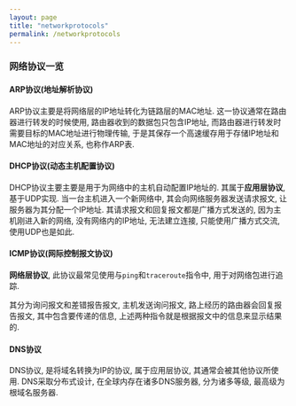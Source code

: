 ```yaml
---
layout: page
title: "networkprotocols"
permalink: /networkprotocols
---
```


### 网络协议一览
#### ARP协议(地址解析协议)
ARP协议主要是将网络层的IP地址转化为链路层的MAC地址. 这一协议通常在路由器进行转发的时候使用, 路由器收到的数据包只包含IP地址, 而路由器进行转发时需要目标的MAC地址进行物理传输, 于是其保存一个高速缓存用于存储IP地址和MAC地址的对应关系, 也称作ARP表.

#### DHCP协议(动态主机配置协议)
DHCP协议主要主要是用于为网络中的主机自动配置IP地址的. 其属于**应用层协议**, 基于UDP实现. 当一台主机进入一个新网络中, 其会向网络服务器发送请求报文, 让服务器为其分配一个IP地址. 其请求报文和回复报文都是广播方式发送的, 因为主机刚进入新的网络, 没有网络内的IP地址, 无法建立连接, 只能使用广播方式交流, 使用UDP也是如此.

#### ICMP协议(网际控制报文协议)
**网络层协议**, 此协议最常见使用与`ping`和`traceroute`指令中, 用于对网络包进行追踪.

其分为询问报文和差错报告报文, 主机发送询问报文, 路上经历的路由器会回复报告报文, 其中包含要传递的信息, 上述两种指令就是根据报文中的信息来显示结果的.

#### DNS协议
DNS协议, 是将域名转换为IP的协议, 属于应用层协议, 其通常会被其他协议所使用. DNS采取分布式设计, 在全球内存在诸多DNS服务器, 分为诸多等级, 最高级为根域名服务器.

### 